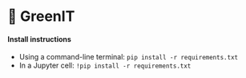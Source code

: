# 🦜 GreenIT

#### Install instructions

- Using a command-line terminal:
  `pip install -r requirements.txt`
- In a Jupyter cell:
  `!pip install -r requirements.txt`
